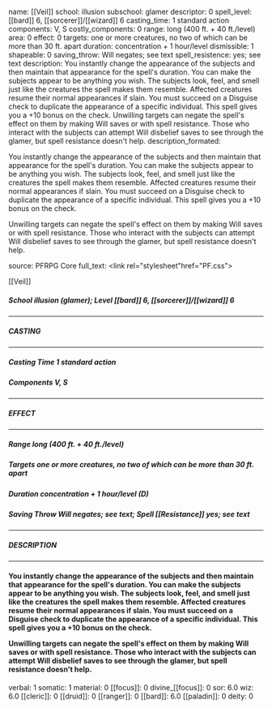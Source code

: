 name: [[Veil]]
school: illusion
subschool: glamer
descriptor: 0
spell_level: [[bard]] 6, [[sorcerer]]/[[wizard]] 6
casting_time: 1 standard action
components: V, S
costly_components: 0
range: long (400 ft. + 40 ft./level)
area: 0
effect: 0
targets: one or more creatures, no two of which can be more than 30 ft. apart
duration: concentration + 1 hour/level
dismissible: 1
shapeable: 0
saving_throw: Will negates; see text
spell_resistence: yes; see text
description: You instantly change the appearance of the subjects and then maintain that appearance for the spell's duration. You can make the subjects appear to be anything you wish. The subjects look, feel, and smell just like the creatures the spell makes them resemble. Affected creatures resume their normal appearances if slain. You must succeed on a Disguise check to duplicate the appearance of a specific individual. This spell gives you a +10 bonus on the check.  Unwilling targets can negate the spell's effect on them by making Will saves or with spell resistance. Those who interact with the subjects can attempt Will disbelief saves to see through the glamer, but spell resistance doesn't help.
description_formated: <p>You instantly change the appearance of the subjects and then maintain that appearance for the spell's duration. You can make the subjects appear to be anything you wish. The subjects look, feel, and smell just like the creatures the spell makes them resemble. Affected creatures resume their normal appearances if slain. You must succeed on a Disguise check to duplicate the appearance of a specific individual. This spell gives you a +10 bonus on the check.</p><p>Unwilling targets can negate the spell's effect on them by making Will saves or with spell resistance. Those who interact with the subjects can attempt Will disbelief saves to see through the glamer, but spell resistance doesn't help.</p>
source: PFRPG Core
full_text: <link rel="stylesheet"href="PF.css"><div class="heading"><p class="alignleft">[[Veil]]</p><div style="clear: both;"></div></div><div><h5><b>School </b>illusion (glamer); <b>Level </b>[[bard]] 6, [[sorcerer]]/[[wizard]] 6</h5></div><hr/><div><h5><b>CASTING</b></h5></div><hr/><div><h5><b>Casting Time </b>1 standard action</h5><h5><b>Components </b>V, S</h5></div><hr/><div><h5><b>EFFECT</b></h5></div><hr/><div><h5><b>Range </b>long (400 ft. + 40 ft./level)</h5><h5><b>Targets </b>one or more creatures, no two of which can be more than 30 ft. apart</h5><h5><b>Duration </b>concentration + 1 hour/level (D)</h5><h5><b>Saving Throw </b>Will negates; see text; <b>Spell [[Resistance]] </b>yes; see text</h5></div><hr/><div><h5><b>DESCRIPTION</b></h5></div><hr/><div><h4><p>You instantly change the appearance of the subjects and then maintain that appearance for the spell's duration. You can make the subjects appear to be anything you wish. The subjects look, feel, and smell just like the creatures the spell makes them resemble. Affected creatures resume their normal appearances if slain. You must succeed on a Disguise check to duplicate the appearance of a specific individual. This spell gives you a +10 bonus on the check.</p><p>Unwilling targets can negate the spell's effect on them by making Will saves or with spell resistance. Those who interact with the subjects can attempt Will disbelief saves to see through the glamer, but spell resistance doesn't help.</p></h4></div>
verbal: 1
somatic: 1
material: 0
[[focus]]: 0
divine_[[focus]]: 0
sor: 6.0
wiz: 6.0
[[cleric]]: 0
[[druid]]: 0
[[ranger]]: 0
[[bard]]: 6.0
[[paladin]]: 0
deity: 0
